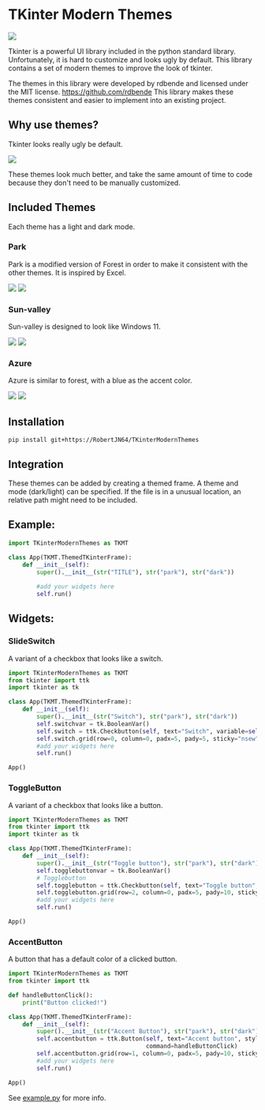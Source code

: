 # TKinter Modern Themes

![](TKinterModernThemes/images/parkdark.jpg)

Tkinter is a powerful UI library included in the python standard library.
Unfortunately, it is hard to customize and looks ugly by default.
This library contains a set of modern themes to improve the look of tkinter.

The themes in this library were developed by rdbende and licensed under the MIT license.
https://github.com/rdbende
This library makes these themes consistent and easier to implement into an existing project.

## Why use themes?
Tkinter looks really ugly be default.

![](TKinterModernThemes/images/notheme.jpg)

These themes look much better, and take the same amount of time to code
because they don't need to be manually customized.

## Included Themes

Each theme has a light and dark mode.

### Park
Park is a modified version of Forest in order to make it consistent
with the other themes. It is inspired by Excel.

![](TKinterModernThemes/images/parkdark.jpg)
![](TKinterModernThemes/images/parklight.jpg)

### Sun-valley
Sun-valley is designed to look like Windows 11.

![](TKinterModernThemes/images/sun-valleydark.jpg)
![](TKinterModernThemes/images/sun-valleylight.jpg)

### Azure
Azure is similar to forest, with a blue as the accent color.

![](TKinterModernThemes/images/azuredark.jpg)
![](TKinterModernThemes/images/azurelight.jpg)

## Installation

`pip install git+https://RobertJN64/TKinterModernThemes`

## Integration

These themes can be added by creating a themed frame.
A theme and mode (dark/light) can be specified.
If the file is in a unusual location, an relative path
might need to be included.

## Example:
```python
import TKinterModernThemes as TKMT

class App(TKMT.ThemedTKinterFrame):
    def __init__(self):
        super().__init__(str("TITLE"), str("park"), str("dark"))
        
        #add your widgets here
        self.run()
```

## Widgets:

### SlideSwitch

A variant of a checkbox that looks like a switch.
```python
import TKinterModernThemes as TKMT
from tkinter import ttk
import tkinter as tk

class App(TKMT.ThemedTKinterFrame):
    def __init__(self):
        super().__init__(str("Switch"), str("park"), str("dark"))
        self.switchvar = tk.BooleanVar()
        self.switch = ttk.Checkbutton(self, text="Switch", variable=self.switchvar, style=TKMT.ThemeStyles.SlideSwitch)
        self.switch.grid(row=0, column=0, padx=5, pady=5, sticky="nsew")
        #add your widgets here
        self.run()

App()
```


### ToggleButton

A variant of a checkbox that looks like a button.
```python
import TKinterModernThemes as TKMT
from tkinter import ttk
import tkinter as tk

class App(TKMT.ThemedTKinterFrame):
    def __init__(self):
        super().__init__(str("Toggle button"), str("park"), str("dark"))
        self.togglebuttonvar = tk.BooleanVar()
        # Togglebutton
        self.togglebutton = ttk.Checkbutton(self, text="Toggle button", style=TKMT.ThemeStyles.ToggleButton,variable=self.togglebuttonvar)
        self.togglebutton.grid(row=2, column=0, padx=5, pady=10, sticky="nsew")
        #add your widgets here
        self.run()

App()
```


### AccentButton

A button that has a default color of a clicked button.
```python
import TKinterModernThemes as TKMT
from tkinter import ttk

def handleButtonClick():
    print("Button clicked!")

class App(TKMT.ThemedTKinterFrame):
    def __init__(self):
        super().__init__(str("Accent Button"), str("park"), str("dark"))
        self.accentbutton = ttk.Button(self, text="Accent button", style=TKMT.ThemeStyles.AccentButton, 
                                       command=handleButtonClick)
        self.accentbutton.grid(row=1, column=0, padx=5, pady=10, sticky="nsew")
        #add your widgets here
        self.run()

App()
```



See [example.py](TKinterModernThemes/examples/example.py) for more info.